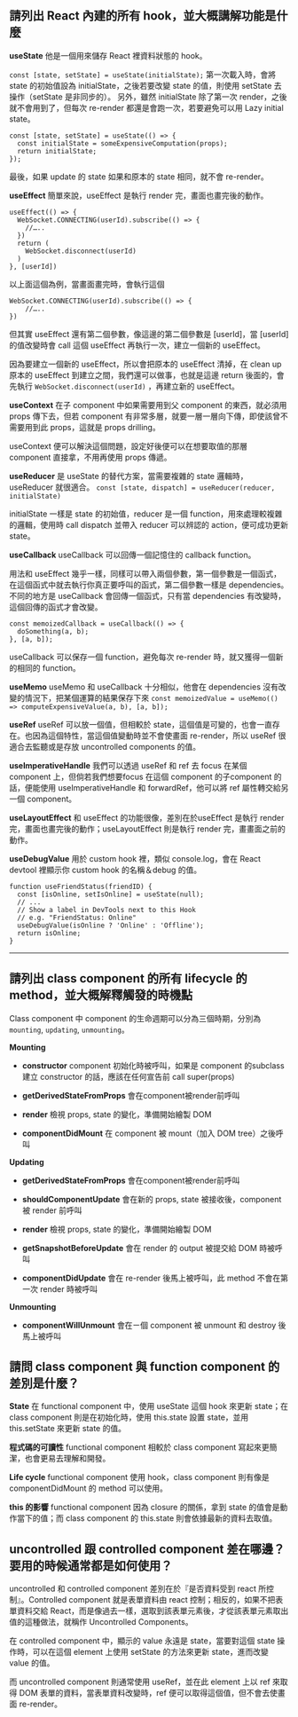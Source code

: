 ## 請列出 React 內建的所有 hook，並大概講解功能是什麼

**useState**
他是一個用來儲存 React 裡資料狀態的 hook。

`const [state, setState] = useState(initialState);`
第一次載入時，會將 state 的初始值設為 initialState，之後若要改變 state 的值，則使用 setState 去操作（setState 是非同步的）。
另外，雖然 initialState 除了第一次 render，之後就不會用到了，但每次 re-render 都還是會跑一次，若要避免可以用 Lazy initial state。
```
const [state, setState] = useState(() => {
  const initialState = someExpensiveComputation(props);
  return initialState;
});
```

最後，如果 update 的 state 如果和原本的 state 相同，就不會 re-render。

**useEffect**
簡單來說，useEffect 是執行 render 完，畫面也畫完後的動作。
```
useEffect(() => { 
  WebSocket.CONNECTING(userId).subscribe(() => {
	//….. 
  }) 
  return ( 
	WebSocket.disconnect(userId) 
  ) 
}, [userId])
```

以上面這個為例，當畫面畫完時，會執行這個
```
WebSocket.CONNECTING(userId).subscribe(() => {
    //….. 
})
```

但其實 useEffect 還有第二個參數，像這邊的第二個參數是 \[userId]，當 \[userId] 的值改變時會 call 這個 useEffect 再執行一次，建立一個新的 useEffect。

因為要建立一個新的 useEffect，所以會把原本的 useEffect 清掉，在 clean up 原本的 useEffect 到建立之間，我們還可以做事，也就是這邊 return 後面的，會先執行 `WebSocket.disconnect(userId)` ，再建立新的 useEffect。

**useContext**
在子 component 中如果需要用到父 component 的東西，就必須用 props 傳下去，但若 component 有非常多層，就要一層一層向下傳，即使該曾不需要用到此 props，這就是 props drilling。

useContext 便可以解決這個問題，設定好後便可以在想要取值的那層 component 直接拿，不用再使用 props 傳遞。

**useReducer**
是 useState 的替代方案，當需要複雜的 state 邏輯時，useReducer 就很適合。
`const [state, dispatch] = useReducer(reducer, initialState)`

initialState 一樣是 state 的初始值，reducer 是一個 function，用來處理較複雜的邏輯，使用時 call dispatch 並帶入 reducer 可以辨認的 action，便可成功更新 state。

**useCallback**
useCallback 可以回傳一個記憶住的 callback function。

用法和 useEffect 幾乎一樣，同樣可以帶入兩個參數，第一個參數是一個函式，在這個函式中就去執行你真正要呼叫的函式，第二個參數一樣是 dependencies。不同的地方是 useCallback 會回傳一個函式，只有當 dependencies 有改變時，這個回傳的函式才會改變。
```
const memoizedCallback = useCallback(() => {
  doSomething(a, b);
}, [a, b]);
```

useCallback 可以保存一個 function，避免每次 re-render 時，就又獲得一個新的相同的 function。

**useMemo**
useMemo 和 useCallback 十分相似，他會在 dependencies 沒有改變的情況下，把某個運算的結果保存下來
`const memoizedValue = useMemo(() => computeExpensiveValue(a, b), [a, b]);`

**useRef**
useRef 可以放一個值，但相較於 state，這個值是可變的，也會一直存在。也因為這個特性，當這個值變動時並不會使畫面 re-render，所以 useRef 很適合去監聽或是存放 uncontrolled components 的值。

**useImperativeHandle**
我們可以透過 useRef 和 ref 去 focus 在某個 component 上，但倘若我們想要focus 在這個 component 的子component 的話，便能使用 useImperativeHandle 和 forwardRef，他可以將 ref 屬性轉交給另一個 component。


**useLayoutEffect**
和 useEffect 的功能很像，差別在於useEffect 是執行 render 完，畫面也畫完後的動作；useLayoutEffect 則是執行 render 完，畫畫面之前的動作。

**useDebugValue**
用於 custom hook 裡，類似 console.log，會在 React devtool 裡顯示你 custom hook 的名稱＆debug 的值。
```
function useFriendStatus(friendID) {
  const [isOnline, setIsOnline] = useState(null);
  // ...
  // Show a label in DevTools next to this Hook
  // e.g. "FriendStatus: Online"
  useDebugValue(isOnline ? 'Online' : 'Offline');
  return isOnline;
}
```

---

## 請列出 class component 的所有 lifecycle 的 method，並大概解釋觸發的時機點

Class component 中 component 的生命週期可以分為三個時期，分別為 `mounting`, `updating`, `unmounting`。

**Mounting**

- **constructor**
component 初始化時被呼叫，如果是 component 的subclass 建立 constructor 的話，應該在任何宣告前 call super(props)

- **getDerivedStateFromProps**
會在component被render前呼叫

- **render**
檢視 props, state 的變化，準備開始繪製 DOM

- **componentDidMount**
在 component 被 mount（加入 DOM tree）之後呼叫

**Updating**

- **getDerivedStateFromProps**
會在component被render前呼叫

- **shouldComponentUpdate**
會在新的 props, state 被接收後，component 被 render 前呼叫

- **render**
檢視 props, state 的變化，準備開始繪製 DOM

- **getSnapshotBeforeUpdate**
會在 render 的 output 被提交給 DOM 時被呼叫

- **componentDidUpdate**
會在 re-render 後馬上被呼叫，此 method 不會在第一次 render 時被呼叫

**Unmounting**

- **componentWillUnmount**
會在ㄧ個 component 被 unmount 和 destroy 後馬上被呼叫


## 請問 class component 與 function component 的差別是什麼？

**State**
在 functional component 中，使用 useState 這個 hook 來更新 state；在 class component 則是在初始化時，使用 this.state 設置 state，並用 this.setState 來更新 state 的值。

**程式碼的可讀性**
functional component 相較於 class component 寫起來更簡潔，也會更易去理解和開發。

**Life cycle**
functional component 使用 hook，class component 則有像是 componentDidMount 的 method 可以使用。

**this 的影響**
functional component 因為 closure 的關係，拿到 state 的值會是動作當下的值；而 class component 的 this.state 則會依據最新的資料去取值。

## uncontrolled 跟 controlled component 差在哪邊？要用的時候通常都是如何使用？

uncontrolled 和 controlled component 差別在於『是否資料受到 react 所控制』。Controlled component 就是表單資料由 react 控制；相反的，如果不把表單資料交給 React，而是像過去一樣，選取到該表單元素後，才從該表單元素取出值的這種做法，就稱作 Uncontrolled Components。

在 controlled component 中，顯示的 value 永遠是 state，當要對這個 state 操作時，可以在這個 element 上使用 setState 的方法來更新 state，進而改變 value 的值。

而 uncontrolled component 則通常使用 useRef，並在此 element 上以 ref 來取得 DOM 表單的資料，當表單資料改變時，ref 便可以取得這個值，但不會去使畫面 re-render。